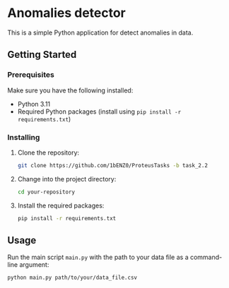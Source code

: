 # Anomalies detector

This is a simple Python application for detect anomalies in data.

## Getting Started

### Prerequisites

Make sure you have the following installed:

- Python 3.11
- Required Python packages (install using `pip install -r requirements.txt`)

### Installing

1. Clone the repository:

    ```bash
    git clone https://github.com/1bENZ0/ProteusTasks -b task_2.2
    ```

2. Change into the project directory:

    ```bash
    cd your-repository
    ```

3. Install the required packages:

    ```bash
    pip install -r requirements.txt
    ```

## Usage

Run the main script `main.py` with the path to your data file as a command-line argument:

```bash
python main.py path/to/your/data_file.csv

